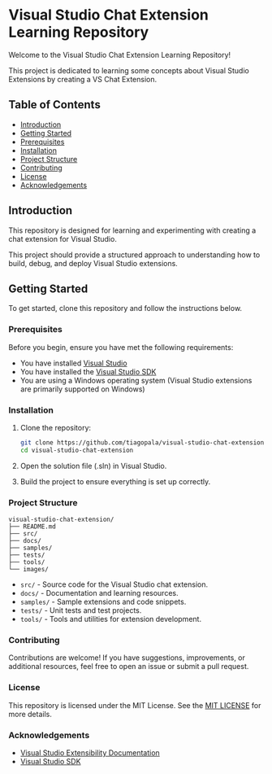# Visual Studio Chat Extension Learning Repository

Welcome to the Visual Studio Chat Extension Learning Repository! 

This project is dedicated to learning some concepts about Visual Studio Extensions by creating a VS Chat Extension.

## Table of Contents

- [Introduction](#introduction)
- [Getting Started](#getting-started)
- [Prerequisites](#prerequisites)
- [Installation](#installation)
- [Project Structure](#project-structure)
- [Contributing](#contributing)
- [License](#license)
- [Acknowledgements](#acknowledgements)

## Introduction

This repository is designed for learning and experimenting with creating a chat extension for Visual Studio. 

This project should provide a structured approach to understanding how to build, debug, and deploy Visual Studio extensions.

## Getting Started

To get started, clone this repository and follow the instructions below.

### Prerequisites

Before you begin, ensure you have met the following requirements:

- You have installed [Visual Studio](https://visualstudio.microsoft.com/downloads/)
- You have installed the [Visual Studio SDK](https://docs.microsoft.com/en-us/visualstudio/extensibility/installing-the-visual-studio-sdk?view=vs-2022)
- You are using a Windows operating system (Visual Studio extensions are primarily supported on Windows)

### Installation

1. Clone the repository:

    ```bash
    git clone https://github.com/tiagopala/visual-studio-chat-extension.git
    cd visual-studio-chat-extension
    ```

2. Open the solution file (.sln) in Visual Studio.

3. Build the project to ensure everything is set up correctly.

### Project Structure

```
visual-studio-chat-extension/
├── README.md
├── src/
├── docs/
├── samples/
├── tests/
├── tools/
└── images/
```

- `src/` - Source code for the Visual Studio chat extension.
- `docs/` - Documentation and learning resources.
- `samples/` - Sample extensions and code snippets.
- `tests/` - Unit tests and test projects.
- `tools/` - Tools and utilities for extension development.

### Contributing

Contributions are welcome! If you have suggestions, improvements, or additional resources, feel free to open an issue or submit a pull request.

### License

This repository is licensed under the MIT License. See the [MIT LICENSE](https://opensource.org/licenses/MIT) for more details.

### Acknowledgements

- [Visual Studio Extensibility Documentation](https://docs.microsoft.com/en-us/visualstudio/extensibility/visual-studio-extensibility?view=vs-2019)
- [Visual Studio SDK](https://docs.microsoft.com/en-us/visualstudio/extensibility/installing-the-visual-studio-sdk?view=vs-2019)